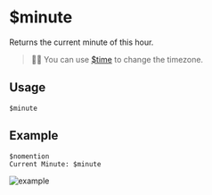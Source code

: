 # $minute
Returns the current minute of this hour.
> 🧙‍♂️ You can use [$time](./bdscript/time.md) to change the timezone.

## Usage
```
$minute
```

## Example
```
$nomention
Current Minute: $minute
```

![example](https://user-images.githubusercontent.com/69215413/126917486-51178d92-5e5c-4d44-95b0-5f78c27d11c9.png)
